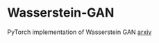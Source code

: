 # Wasserstein-GAN
PyTorch implementation of Wasserstein GAN [arxiv](https://arxiv.org/abs/1701.07875)


